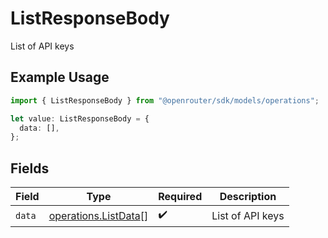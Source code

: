 # ListResponseBody

List of API keys

## Example Usage

```typescript
import { ListResponseBody } from "@openrouter/sdk/models/operations";

let value: ListResponseBody = {
  data: [],
};
```

## Fields

| Field                                                        | Type                                                         | Required                                                     | Description                                                  |
| ------------------------------------------------------------ | ------------------------------------------------------------ | ------------------------------------------------------------ | ------------------------------------------------------------ |
| `data`                                                       | [operations.ListData](../../models/operations/listdata.md)[] | :heavy_check_mark:                                           | List of API keys                                             |